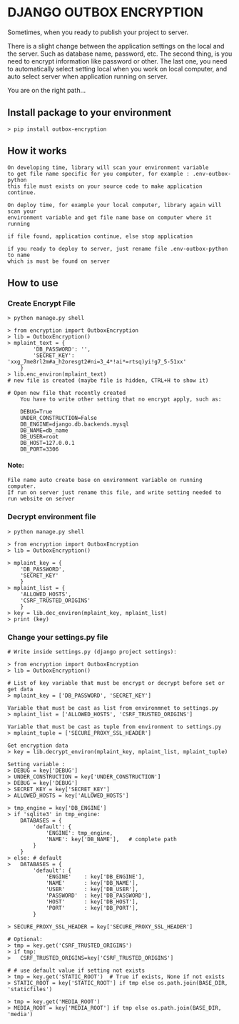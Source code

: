 # DJANGO OUTBOX ENCRYPTION

Sometimes, when you ready to publish your project to server. 

There is a slight change between the application settings on the local and the server.
Such as database name, password, etc.
The second thing, is you need to encrypt information like password or other.
The last one, you need to automatically select setting local when you work on local computer, and auto select server when application running on server.

You are on the right path...


## Install package to your environment
    > pip install outbox-encryption

## How it works
    On developing time, library will scan your environment variable
    to get file name specific for you computer, for example : .env-outbox-python
    this file must exists on your source code to make application continue.

    On deploy time, for example your local computer, library again will scan your
    environment variable and get file name base on computer where it running

    if file found, application continue, else stop application

    if you ready to deploy to server, just rename file .env-outbox-python to name 
    which is must be found on server

## How to use 

### Create Encrypt File    
    > python manage.py shell

    > from encryption import OutboxEncryption
    > lib = OutboxEncryption()
    > mplaint_text = {
            'DB_PASSWORD': '',
            'SECRET_KEY': 'xxg_7me8rl2m#a_h2oresgt2#ni=3_4*!ai*=rtsq)yi!g7_5-51xx'
        }
    > lib.enc_environ(mplaint_text)
    # new file is created (maybe file is hidden, CTRL+H to show it)

    # Open new file that recently created
        You have to write other setting that no encrypt apply, such as:

        DEBUG=True
        UNDER_CONSTRUCTION=False
        DB_ENGINE=django.db.backends.mysql
        DB_NAME=db_name
        DB_USER=root
        DB_HOST=127.0.0.1
        DB_PORT=3306

#### Note:
    File name auto create base on environment variable on running computer.
    If run on server just rename this file, and write setting needed to run website on server

### Decrypt environment file
    > python manage.py shell

    > from encryption import OutboxEncryption
    > lib = OutboxEncryption()

    > mplaint_key = {
        'DB_PASSWORD',
        'SECRET_KEY'
        }
    > mplaint_list = {
        'ALLOWED_HOSTS',
        'CSRF_TRUSTED_ORIGINS'
        }
    > key = lib.dec_environ(mplaint_key, mplaint_list)
    > print (key)

### Change your settings.py file
    # Write inside settings.py (django project settings): 

    > from encryption import OutboxEncryption
    > lib = OutboxEncryption()

    # List of key variable that must be encrypt or decrypt before set or get data
    > mplaint_key = ['DB_PASSWORD', 'SECRET_KEY']

    Variable that must be cast as list from environmnet to settings.py
    > mplaint_list = ['ALLOWED_HOSTS', 'CSRF_TRUSTED_ORIGINS']

    Variable that must be cast as tuple from environment to settings.py
    > mplaint_tuple = ['SECURE_PROXY_SSL_HEADER']

    Get encryption data
    > key = lib.decrypt_environ(mplaint_key, mplaint_list, mplaint_tuple)

    Setting variable :
    > DEBUG = key['DEBUG']
    > UNDER_CONSTRUCTION = key['UNDER_CONSTRUCTION']
    > DEBUG = key['DEBUG']
    > SECRET_KEY = key['SECRET_KEY']
    > ALLOWED_HOSTS = key['ALLOWED_HOSTS']

    > tmp_engine = key['DB_ENGINE']
    > if 'sqlite3' in tmp_engine:
        DATABASES = {
            'default': {
                'ENGINE': tmp_engine,                
                'NAME': key['DB_NAME'],   # complete path 
            }
        }
    > else: # default 
    >   DATABASES = {
            'default': {
                'ENGINE'    : key['DB_ENGINE'],
                'NAME'      : key['DB_NAME'],
                'USER'      : key['DB_USER'],
                'PASSWORD'  : key['DB_PASSWORD'],
                'HOST'      : key['DB_HOST'],
                'PORT'      : key['DB_PORT'],
            }

    > SECURE_PROXY_SSL_HEADER = key['SECURE_PROXY_SSL_HEADER']

    # Optional:
    > tmp = key.get('CSRF_TRUSTED_ORIGINS') 
    > if tmp:
    >   CSRF_TRUSTED_ORIGINS=key['CSRF_TRUSTED_ORIGINS']

    # # use default value if setting not exists
    > tmp = key.get('STATIC_ROOT')  # True if exists, None if not exists
    > STATIC_ROOT = key['STATIC_ROOT'] if tmp else os.path.join(BASE_DIR, 'staticfiles')

    > tmp = key.get('MEDIA_ROOT')
    > MEDIA_ROOT = key['MEDIA_ROOT'] if tmp else os.path.join(BASE_DIR, 'media')


    
    

